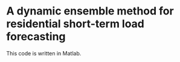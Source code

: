 # A dynamic ensemble method for residential short-term load forecasting
This code is written in Matlab. 

